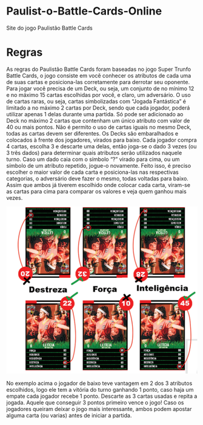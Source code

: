 # Paulist-o-Battle-Cards-Online
Site do jogo Paulistão Battle Cards

<h1>Regras</h1>

<p>As regras do Paulistão Battle Cards foram baseadas no jogo Super Trunfo Battle Cards, o jogo consiste em você 
conhecer os atributos de cada uma de suas cartas e posiciona-las corretamente para derrotar seu oponente.
 Para jogar você precisa de um Deck, ou seja, um conjunto de no mínimo 12 e no máximo 15 cartas escolhidas 
por você, e claro, um adversário. O uso de cartas raras, ou seja, cartas simbolizadas com “Jogada Fantástica” 
é limitado a no máximo 2 cartas por Deck, sendo que cada jogador, poderá utilizar apenas 1 delas durante uma 
partida. Só pode ser adicionado ao Deck no máximo 2 cartas que contenham um único atributo com valor de 40 
ou mais pontos. Não é permito o uso de cartas iguais no mesmo Deck, todas as cartas devem ser diferentes.
 Os Decks são embaralhados e colocados à frente dos jogadores, virados para baixo. Cada jogador 
compra 4 cartas, escolha 3 e descarte uma delas, então joga-se o dado 3 vezes (ou 3 três dados) 
para determinar quais atributos serão utilizados naquele turno. Caso um dado caia com o símbolo 
“?” virado para cima, ou um símbolo de um atributo repetido, jogue-o novamente. Feito isso, é preciso 
escolher o maior valor de cada carta e posiciona-las nas respectivas categorias, o adversário deve 
fazer o mesmo, todas voltadas para baixo. Assim que ambos já tiverem escolhido onde colocar 
cada carta, viram-se as cartas para cima para comparar os valores e veja quem ganhou mais vezes.</p>

<img src="Regras.png" alt="Exemplo">

<p>No exemplo acima o jogador de baixo teve vantagem em 2 dos 3 atributos escolhidos, logo ele tem a vitória 
do turno ganhando 1 ponto, caso haja um empate cada jogador recebe 1 ponto. Descarte as 3 cartas usadas 
e repita a jogada. Aquele que conseguir 3 pontos primeiro vence o jogo! Caso os jogadores queiram deixar 
o jogo mais interessante, ambos podem apostar alguma carta (ou varias) antes de iniciar a partida.</p>

